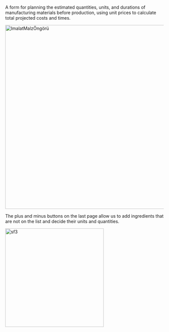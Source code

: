 A form for planning the estimated quantities, units, and durations of manufacturing materials before production, using unit prices to calculate total projected costs and times.

<img width="584" alt="ImalatMalzÖngörü" src="https://github.com/user-attachments/assets/c9bd2868-ab2d-4950-85ac-a1d6f28506d2">

The plus and minus buttons on the last page allow us to add ingredients that are not on the list and decide their units and quantities.

<img width="313" alt="sf3" src="https://github.com/user-attachments/assets/666138ee-f419-4445-9bf3-236a570057f0">
